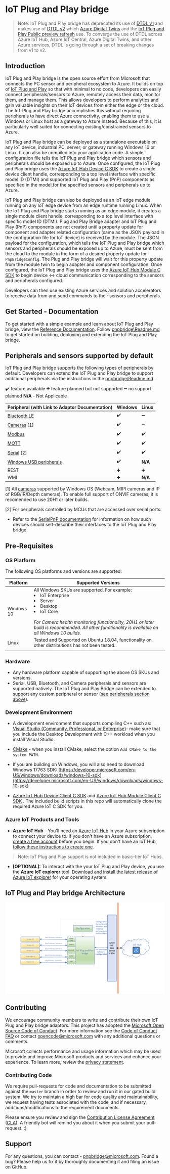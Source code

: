# IoT Plug and Play bridge
>Note: IoT Plug and Play bridge has deprecated its use of [DTDL v1](https://github.com/Azure/opendigitaltwins-dtdl/tree/master/DTDL/v1-preview) and makes use of [DTDL v2](https://github.com/Azure/opendigitaltwins-dtdl) which [Azure Digital Twins](https://azure.microsoft.com/services/digital-twins/) and the [IoT Plug and Play Public preview refresh](https://docs.microsoft.com/azure/iot-pnp/overview-iot-plug-and-play-preview-updates) use. To converge the use of DTDL across Azure IoT Hub, Azure IoT Central, Azure Digital Twins, and other Azure services, DTDL is going through a set of breaking changes from v1 to v2.

## Introduction

IoT Plug and Play bridge is the open source effort from Microsoft that connects the PC sensor and peripheral ecosystem to Azure. It builds on top of [IoT Plug and Play](https://www.aka.ms/iotpnp) so that with minimal to no code, developers can easily connect peripherals/sensors to Azure, remotely access their data, monitor them, and manage them. This allows developers to perform analytics and gain valuable insights on their IoT devices from either the edge or the cloud. The IoT Plug and Play bridge accomplishes this without requiring peripherals to have direct Azure connectivity, enabling them to use a Windows or Linux host as a gateway to Azure instead. Because of this, it is particularly well suited for connecting existing/constrained sensors to Azure.

IoT Plug and Play bridge can be deployed as a standalone executable on any IoT device, industrial PC, server, or gateway running Windows 10 or Linux. It can also be compiled into your application code. A simple configuration file tells the IoT Plug and Play bridge which sensors and peripherals should be exposed up to Azure. Once configured, the IoT Plug and Play bridge uses the [Azure IoT Hub Device C SDK](https://github.com/Azure/azure-iot-sdk-c) to create a single device client handle, corresponding to a top level interface with specific model ID (DTMI) and supported IoT Plug and Play (PnP) components as specified in the model,for the specified sensors and peripherals up to Azure.

IoT Plug and Play bridge can also be deployed as an IoT edge module running on any IoT edge device from an edge runtime running Linux. When the IoT Plug and Play bridge starts running as an edge module, it creates a single module client handle, corresponding to a top level interface with specific model ID (DTMI). Plug and Play Bridge adapter and IoT Plug and Play (PnP) components are not created until a property update for component and adapter related configuration (same as the JSON payload in the configuration file for IoT device) is received by the module. The JSON payload for the configuration, which tells the IoT Plug and Play bridge which sensors and peripherals should be exposed up to Azure, must be sent from the cloud to the module in the form of a desired property update for `PnpBridgeConfig`. The Plug and Play bridge will wait for this property update from the module twin to begin adapter and component configuration. Once configured, the IoT Plug and Play bridge uses the [Azure IoT Hub Module C SDK](https://docs.microsoft.com/en-us/azure/iot-hub/iot-c-sdk-ref/iothub-module-client-h) to begin device <-> cloud communication corresponding to the sensors and peripherals configured. 

Developers can then use existing Azure services and solution accelerators to receive data from and send commands to their sensors and peripherals.

## Get Started - Documentation

To get started with a simple example and learn about IoT Plug and Play bridge, view the [Reference Documentation](https://www.aka.ms/iot-pnp-bridge-docs). Follow [pnpbridge\Readme.md](./pnpbridge/ReadMe.md) to get started on building, deploying and extending the IoT Plug and Play bridge. 

## Peripherals and sensors supported by default

IoT Plug and Play bridge supports the following types of peripherals by default. Developers can extend the IoT Plug and Play bridge to support additional peripherals via the instructions in the [pnpbridge\Readme.md](./pnpbridge/ReadMe.md).

:heavy_check_mark: feature available  :heavy_plus_sign: feature planned but not supported  :heavy_minus_sign: no support planned  **N/A** - Not Applicable

|Peripheral (with Link to Adaptor Documentation)|Windows|Linux|
|---------|---------|---------|
|[Bluetooth LE](./pnpbridge/docs/bluetooth_sensor_adapter.md) |  :heavy_check_mark:    |  :heavy_minus_sign:       |
|[Cameras](./pnpbridge/src/adapters/src/Camera/readme.md) [1]   | :heavy_check_mark:        |:heavy_minus_sign:         |
|[Modbus](./pnpbridge/docs/modbus_adapters.md)     | :heavy_check_mark:        |  :heavy_check_mark:        |
|[MQTT](./pnpbridge/docs/mqtt_adapter.md)     | :heavy_check_mark:        |  :heavy_check_mark:        |
|[Serial](./serialpnp/Readme.md) [2]    |   :heavy_check_mark:      |     :heavy_check_mark:    |
|[Windows USB peripherals](./pnpbridge/docs/coredevicehealth_adapter.md)   |    :heavy_check_mark:     | **N/A**            |
|REST     |     :heavy_plus_sign:    |      :heavy_plus_sign:   |
|WMI     |    :heavy_plus_sign:    |     **N/A**     |

[1]  All [cameras](./pnpbridge/src/adapters/src/Camera/readme.md) supported by Windows OS (Webcam, MIPI cameras and IP of RGB/IR/Depth cameras). To enable full support of ONVIF cameras, it is recomended to use 20H1 or later builds.

[2] For peripherals controlled by MCUs that are accessed over serial ports:

- Refer to the [SerialPnP documentation](./serialpnp/Readme.md) for information on how such devices should self-describe their interfaces to the IoT Plug and Play bridge

## Pre-Requisites

### OS Platform

The following OS platforms and versions are supported:

|Platform  |Supported Versions  |
|---------|---------|
|Windows 10     |     All Windows SKUs are supported. For example:<li>IoT Enterprise</li><li>Server</li><li>Desktop</li><li>IoT Core</li> <br> *For Camera health monitoring functionality, 20H1 or later build is recommended. All other functionality is available on all Windows 10 builds.*  |
|Linux     |Tested and Supported on Ubuntu 18.04, functionality on other distributions has not been tested.         |
||

### Hardware

- Any hardware platform capable of supporting the above OS SKUs and versions.
- Serial, USB, Bluetooth, and Camera peripherals and sensors are supported natively. The IoT Plug and Play Bridge can be extended to support any custom peripheral or sensor ([see peripherals section above](#peripherals-and-sensors-supported-by-default)).

### Development Environment

- A development environment that supports compiling C++ such as: [Visual Studio (Community, Professional, or Enterprise)](https://visualstudio.microsoft.com/downloads/)- make sure that you include the Desktop Development with C++ workload when you install Visual Studio.
- [CMake](https://cmake.org/download/) - when you install CMake, select the option `Add CMake to the system PATH`.
- If you are building on Windows, you will also need to download Windows 17763 SDK: [https://developer.microsoft.com/en-US/windows/downloads/windows-10-sdk](https://developer.microsoft.com/en-US/windows/downloads/windows-10-sdk)

- [Azure IoT Hub Device Client C SDK](https://github.com/Azure/azure-iot-sdk-c) and [Azure IoT Hub Module Client C SDK](https://docs.microsoft.com/en-us/azure/iot-hub/iot-c-sdk-ref/iothub-module-client-h) . The included build scripts in this repo will automatically clone the required Azure IoT C SDK for you.

### Azure IoT Products and Tools

- **Azure IoT Hub** - You'll need an [Azure IoT Hub](https://docs.microsoft.com/en-us/azure/iot-hub/) in your Azure subscription to connect your device to. If you don't have an Azure subscription, [create a free account](https://azure.microsoft.com/free/) before you begin. If you don't have an IoT Hub, [follow these instructions to create one](https://docs.microsoft.com/en-us/azure/iot-hub/iot-hub-create-using-cli).

> Note: IoT Plug and Play support is not included in basic-tier IoT Hubs.

- **[OPTIONAL]:** To interact with the your IoT Plug and Play device, you use the **Azure IoT explorer** tool. [Download and install the latest release of Azure IoT explorer](https://docs.microsoft.com/en-us/azure/iot-pnp/howto-use-iot-explorer) for your operating system.

## IoT Plug and Play bridge Architecture

![Architecture](./pnpbridge/docs/Pictures/AzurePnPBridge.png)

## Contributing

We encourage community members to write and contribute their own IoT Plug and Play bridge adaptors.
This project has adopted the [Microsoft Open Source Code of Conduct](https://opensource.microsoft.com/codeofconduct/). For more information see the [Code of Conduct FAQ](https://opensource.microsoft.com/codeofconduct/faq/) or contact [opencode@microsoft.com](mailto:opencode@microsoft.com) with any additional questions or comments.

Microsoft collects performance and usage information which may be used to provide and improve Microsoft products and services and enhance your experience.  To learn more, review the [privacy statement](https://go.microsoft.com/fwlink/?LinkId=521839&clcid=0x409).  

### Contributing Code

We require pull-requests for code and documentation to be submitted against the `master` branch in order to review and run it in our gated build system. We try to maintain a high bar for code quality and maintainability, we request having tests associated with the code, and if necessary, additions/modifications to the requirement documents.

Please ensure you  review and sign the [Contribution License Agreement](https://cla.microsoft.com/) ([CLA](https://cla.microsoft.com/)). A friendly bot will remind you about it when you submit your pull-request. :)

## Support

For any questions, you can contact - [pnpbridge@microsoft.com](mailto:pnpbridge@microsoft.com). Found a bug? Please help us fix it by thoroughly documenting it and filing an issue on GitHub.

